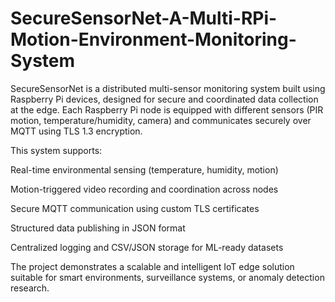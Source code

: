 # SecureSensorNet-A-Multi-RPi-Motion-Environment-Monitoring-System

SecureSensorNet is a distributed multi-sensor monitoring system built using Raspberry Pi devices, designed for secure and coordinated data collection at the edge. Each Raspberry Pi node is equipped with different sensors (PIR motion, temperature/humidity, camera) and communicates securely over MQTT using TLS 1.3 encryption.

This system supports:

Real-time environmental sensing (temperature, humidity, motion)

Motion-triggered video recording and coordination across nodes

Secure MQTT communication using custom TLS certificates

Structured data publishing in JSON format

Centralized logging and CSV/JSON storage for ML-ready datasets

The project demonstrates a scalable and intelligent IoT edge solution suitable for smart environments, surveillance systems, or anomaly detection research.

